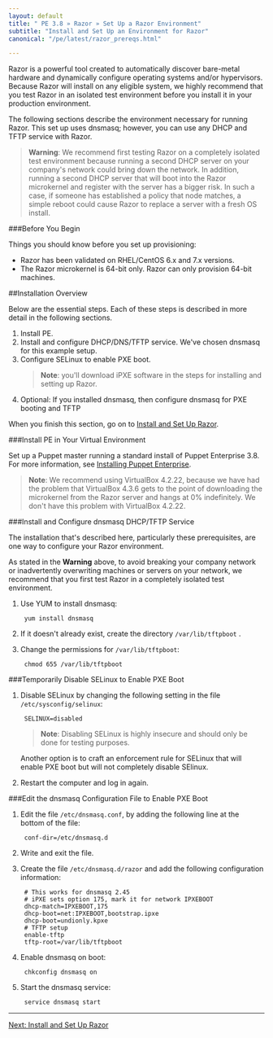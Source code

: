 ```yaml
---
layout: default
title: " PE 3.8 » Razor » Set Up a Razor Environment"
subtitle: "Install and Set Up an Environment for Razor"
canonical: "/pe/latest/razor_prereqs.html"

---
```


Razor is a powerful tool created to automatically discover bare-metal hardware and dynamically configure operating systems and/or hypervisors. Because Razor will install on any eligible system, we highly recommend that you test Razor in an isolated test environment before you install it in your production environment.

The following sections describe the environment necessary for running Razor. This set up   uses dnsmasq; however, you can use any DHCP and TFTP service with Razor.

>**Warning**: We recommend first testing Razor on a completely isolated test environment because running a second DHCP server on your company's network could bring down the network. In addition, running a second DHCP server that will boot into the Razor microkernel and register with the server has a bigger risk. In such a case, if someone has established a policy that node matches, a simple reboot could cause Razor to replace a server with a fresh OS install.

###Before You Begin

Things you should know before you set up provisioning:

+ Razor has been validated on RHEL/CentOS 6.x and 7.x versions.
+ The Razor microkernel is 64-bit only. Razor can only provision 64-bit machines.

##Installation Overview

Below are the essential steps. Each of these steps is described in more detail in the following sections.

1. Install PE.
2. Install and configure DHCP/DNS/TFTP service.
	We've chosen dnsmasq for this example setup.
3. Configure SELinux to enable PXE boot.
	>**Note**: you'll download iPXE software in the steps for installing and setting up Razor.
4. Optional: If you installed dnsmasq, then configure dnsmasq for PXE booting and TFTP

When you finish this section, go on to [Install and Set Up Razor](./razor_install.html).

###Install PE in Your Virtual Environment

Set up a Puppet master running a standard install of Puppet Enterprise 3.8. For more information, see [Installing Puppet Enterprise](./install_basic.html).

>**Note**: We recommend using VirtualBox 4.2.22, because we have had the problem that VirtualBox 4.3.6 gets to the point of downloading the microkernel from the Razor server and hangs at 0% indefinitely. We don't have this problem with VirtualBox 4.2.22.


###Install and Configure dnsmasq DHCP/TFTP Service

The installation that's described here, particularly these prerequisites, are one way to configure your Razor environment.

As stated in the **Warning** above, to avoid breaking your company network or inadvertently overwriting machines or servers on your network, we recommend that you first test Razor in a completely isolated test environment.


1. Use YUM to install dnsmasq:

		yum install dnsmasq

2. If it doesn't already exist, create the directory `/var/lib/tftpboot` .
3. Change the permissions for `/var/lib/tftpboot`:

		chmod 655 /var/lib/tftpboot

###Temporarily Disable SELinux to Enable PXE Boot

1. Disable SELinux by changing the following setting in the file `/etc/sysconfig/selinux`:

		SELINUX=disabled

	>**Note**: Disabling SELinux is highly insecure and should only be done for testing  purposes.

	Another option is to craft an enforcement rule for SELinux that will enable PXE boot but will not completely disable SElinux.

2. Restart the computer and log in again.

###Edit the dnsmasq Configuration File to Enable PXE Boot

1. Edit the file `/etc/dnsmasq.conf`, by adding the following line at the bottom of the file:

		conf-dir=/etc/dnsmasq.d

2. Write and exit the file.
3. Create the file `/etc/dnsmasq.d/razor` and add the following configuration information:

		# This works for dnsmasq 2.45
		# iPXE sets option 175, mark it for network IPXEBOOT
		dhcp-match=IPXEBOOT,175
		dhcp-boot=net:IPXEBOOT,bootstrap.ipxe
		dhcp-boot=undionly.kpxe
		# TFTP setup
		enable-tftp
		tftp-root=/var/lib/tftpboot

4. Enable dnsmasq on boot:

		chkconfig dnsmasq on

5. Start the dnsmasq service:

		service dnsmasq start


* * *


[Next: Install and Set Up Razor](./razor_install.html)